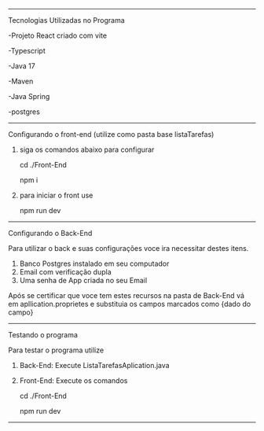 ________________________________________________
Tecnologias Utilizadas no Programa

-Projeto React criado com vite

-Typescript

-Java 17

-Maven

-Java Spring

-postgres
________________________________________________
Configurando o front-end (utilize como pasta base listaTarefas)
1) siga os comandos abaixo para configurar

   cd ./Front-End 

   npm i

2) para iniciar o front use

   npm run dev

________________________________________________
Configurando o Back-End

Para utilizar o back e suas configurações voce ira necessitar destes itens.

1) Banco Postgres instalado em seu computador
2) Email com verificação dupla
3) Uma senha de App criada no seu Email

Após se certificar que voce tem estes recursos na pasta de Back-End vá em apllication.proprietes e substituia os campos marcados como {dado do campo}
________________________________________________

Testando o programa

Para testar o programa utilize

1) Back-End: Execute ListaTarefasAplication.java
2) Front-End: Execute os comandos

   cd ./Front-End

   npm run dev
________________________________________________
